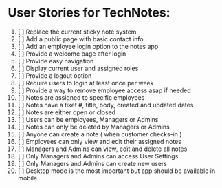 # User Stories for TechNotes: 

1. [ ] Replace the current sticky note system
2. [ ] Add a public page with basic contact info
3. [ ] Add an employee login option to the notes app
4. [ ] Provide a welcome page after login
5. [ ] Provide easy navigation
6. [ ] Display current user and assigned roles
7. [ ] Provide a logout option 
8. [ ] Require users to login at least once per week
9. [ ] Provide a way to remove employee access asap if needed
10. [ ] Notes are assigned to specific employees
11. [ ] Notes have a tiket #, title, body, created and updated dates
12. [ ] Notes are either open or closed
13. [ ] Users can be employees, Managers or Admins
14. [ ] Notes can only be deleted by Managers or Admins 
15. [ ] Anyone can create a note ( when customer checks-in )
16. [ ] Employees can only view and edit their assigned notes 
17. [ ] Managers and Admins can view, edit and delete all notes 
18. [ ] Only Managers and Admins can access User Settings 
19. [ ] Only Managers and Admins can create new users 
20. [ ] Desktop mode is the most important but app should be available in mobile 